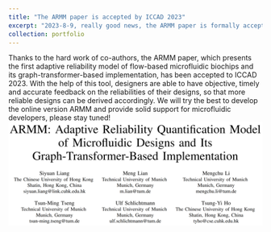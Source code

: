```yaml
---
title: "The ARMM paper is accepted by ICCAD 2023"
excerpt: "2023-8-9, really good news, the ARMM paper is formally accepted by ICCAD this year!<br/><img src='/images/iccad2023.png'>"
collection: portfolio
---
```


Thanks to the hard work of co-authors, the ARMM paper, which presents the first adaptive reliability model of flow-based microfluidic biochips and its graph-transformer-based implementation, has been accepted to ICCAD 2023. With the help of this tool, designers are able to have objective, timely and accurate feedback on the reliabilities of their designs, so that more reliable designs can be derived accordingly. We will try the best to develop the online version ARMM and provide solid support for microfluidic developers, please stay tuned!
<br/><img src='/images/iccad2023.png'>

